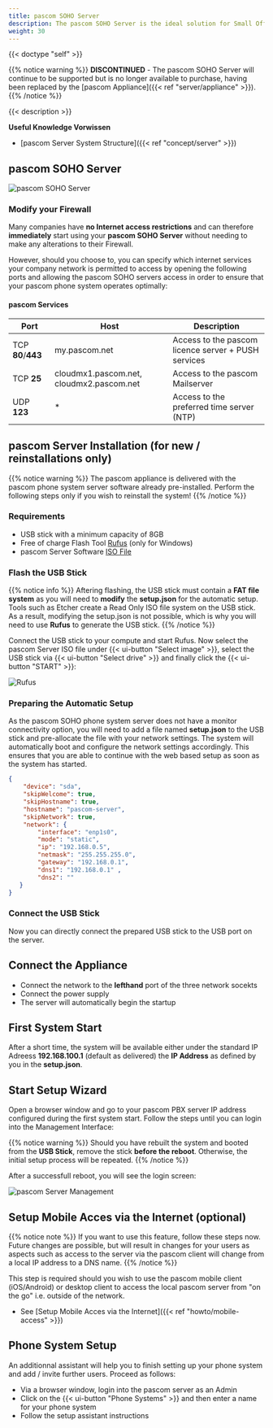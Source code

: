 ```yaml
---
title: pascom SOHO Server
description: The pascom SOHO Server is the ideal solution for Small Office Home Offices or branch offices requiring hardware.
weight: 30
---
```


{{< doctype "self"  >}}

{{% notice warning %}}
**DISCONTINUED** - The pascom SOHO Server will continue to be supported but is no longer available to purchase, having been replaced by the [pascom Appliance]({{< ref "server/appliance" >}}).
{{% /notice %}}

{{< description >}}
 
**Useful Knowledge Vorwissen**
 
 
 * [pascom Server System Structure]({{< ref "concept/server" >}})

 
## pascom SOHO Server

![pascom SOHO Server](pascomSOHOserver.png)

### Modify your Firewall

Many companies have **no Internet access restrictions** and can therefore **immediately** start using your **pascom SOHO Server** without needing to make any alterations to their Firewall.

However, should you choose to, you can specify which internet services your company network is permitted to access by opening the following ports and allowing the pascom SOHO servers access in order to ensure that your pascom phone system operates optimally:

#### pascom Services

| Port | Host | Description |
| ---- | ---- | ------------ |
| TCP **80**/**443** | my.pascom.net | Access to the pascom licence server + PUSH services |
| TCP **25** | cloudmx1.pascom.net, cloudmx2.pascom.net | Access to the pascom Mailserver |
| UDP **123** | \* | Access to the preferred time server (NTP) |

## pascom Server Installation (for new / reinstallations only)
{{% notice warning %}}
The pascom appliance is delivered with the pascom phone system server software already pre-installed. Perform the following steps only if you wish to reinstall the system!
{{% /notice %}}

### Requirements

* USB stick with a minimum capacity of 8GB
* Free of charge Flash Tool [Rufus](https://rufus.akeo.ie/) (only for Windows)
* pascom Server Software [ISO File](https://www.pascom.net/en/download/)

 
### Flash the USB Stick
{{% notice info %}}
Aftering flashing, the USB stick must contain a **FAT file system** as you will need to **modify** the **setup.json** for the automatic setup. Tools such as Etcher create a Read Only ISO file system on the USB stick. As a result, modifying the setup.json is not possible, which is why you will need to use **Rufus** to generate the USB stick.
{{% /notice %}}

Connect the USB stick to your compute and start Rufus. Now select the pascom Server ISO file under {{< ui-button "Select image" >}}, select the USB stick via {{< ui-button "Select drive" >}} and finally click the {{< ui-button "START" >}}:

![Rufus](rufus.png?width=300px "Rufus")

### Preparing the Automatic Setup

As the pascom SOHO phone system server does not have a monitor connectivity option, you will need to add a file named **setup.json** to the USB stick and pre-allocate the file with your network settings. The system will automatically boot and configure the network settings accordingly. This ensures that you are able to continue with the web based setup as soon as the system has started. 

```json
{
    "device": "sda",
    "skipWelcome": true,
    "skipHostname": true,
    "hostname": "pascom-server",
    "skipNetwork": true,
    "network": {
        "interface": "enp1s0",
        "mode": "static",
        "ip": "192.168.0.5",
        "netmask": "255.255.255.0",
        "gateway": "192.168.0.1",
        "dns1": "192.168.0.1" ,
		"dns2": ""
   }
}
```

### Connect the USB Stick

Now you can directly connect the prepared USB stick to the USB port on the server.

## Connect the Appliance

* Connect the network to the **lefthand** port of the three network socekts
* Connect the power supply
* The server will automatically begin the startup

## First System Start

After a short time, the system will be available either under the standard IP Adreess **192.168.100.1** (default as delivered) the **IP Address** as defined by you in the **setup.json**.

## Start Setup Wizard

Open a browser window and go to your pascom PBX server IP address configured during the first system start. Follow the steps until you can login into the Management Interface:

{{% notice warning %}}
Should you have rebuilt the system and booted from the **USB Stick**, remove the stick **before the reboot**. Otherwise, the initial setup process will be repeated.
{{% /notice %}}

After a successfull reboot, you will see the login screen:

![pascom Server Management](management.png)

## Setup Mobile Acces via the Internet (optional)

{{% notice note %}}
If you want to use this feature, follow these steps now. Future changes are possible, but will result in changes for your users as aspects such as access to the server via the pascom client will change from a local IP address to a DNS name. 
{{% /notice %}}

This step is required should you wish to use the pascom mobile client (iOS/Android) or desktop client to access the local pascom server from "on the go" i.e. outside of the network. 

 * See [Setup Mobile Acces via the Internet]({{< ref "howto/mobile-access" >}})

## Phone System Setup

An additionnal assistant will help you to finish setting up your phone system and add / invite further users.
Proceed as follows: 

* Via a browser window, login into the pascom server as an Admin
* Click on the {{< ui-button "Phone Systems" >}} and then enter a name for your phone system
* Follow the setup assistant instructions



